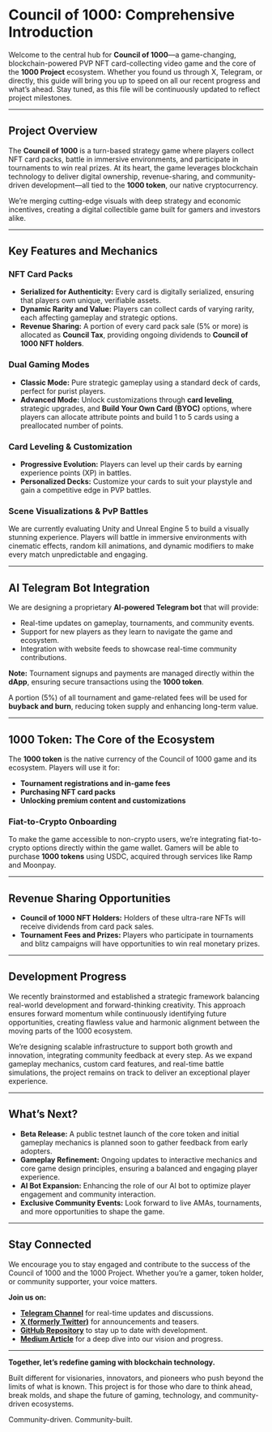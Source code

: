 # Council of 1000: Comprehensive Introduction

Welcome to the central hub for **Council of 1000**—a game-changing, blockchain-powered PVP NFT card-collecting video game and the core of the **1000 Project** ecosystem. Whether you found us through X, Telegram, or directly, this guide will bring you up to speed on all our recent progress and what’s ahead. Stay tuned, as this file will be continuously updated to reflect project milestones.

---

## Project Overview

The **Council of 1000** is a turn-based strategy game where players collect NFT card packs, battle in immersive environments, and participate in tournaments to win real prizes. At its heart, the game leverages blockchain technology to deliver digital ownership, revenue-sharing, and community-driven development—all tied to the **1000 token**, our native cryptocurrency.

We’re merging cutting-edge visuals with deep strategy and economic incentives, creating a digital collectible game built for gamers and investors alike.

---

## Key Features and Mechanics

### NFT Card Packs

- **Serialized for Authenticity:** Every card is digitally serialized, ensuring that players own unique, verifiable assets.
- **Dynamic Rarity and Value:** Players can collect cards of varying rarity, each affecting gameplay and strategic options.
- **Revenue Sharing:** A portion of every card pack sale (5% or more) is allocated as **Council Tax**, providing ongoing dividends to **Council of 1000 NFT holders**.

### Dual Gaming Modes

- **Classic Mode:** Pure strategic gameplay using a standard deck of cards, perfect for purist players.
- **Advanced Mode:** Unlock customizations through **card leveling**, strategic upgrades, and **Build Your Own Card (BYOC)** options, where players can allocate attribute points and build 1 to 5 cards using a preallocated number of points.

### Card Leveling & Customization

- **Progressive Evolution:** Players can level up their cards by earning experience points (XP) in battles.
- **Personalized Decks:** Customize your cards to suit your playstyle and gain a competitive edge in PVP battles.

### Scene Visualizations & PvP Battles

We are currently evaluating Unity and Unreal Engine 5 to build a visually stunning experience. Players will battle in immersive environments with cinematic effects, random kill animations, and dynamic modifiers to make every match unpredictable and engaging.

---

## AI Telegram Bot Integration

We are designing a proprietary **AI-powered Telegram bot** that will provide:

- Real-time updates on gameplay, tournaments, and community events.
- Support for new players as they learn to navigate the game and ecosystem.
- Integration with website feeds to showcase real-time community contributions.

**Note:** Tournament signups and payments are managed directly within the **dApp**, ensuring secure transactions using the **1000 token**.

A portion (5%) of all tournament and game-related fees will be used for **buyback and burn**, reducing token supply and enhancing long-term value.

---

## 1000 Token: The Core of the Ecosystem

The **1000 token** is the native currency of the Council of 1000 game and its ecosystem. Players will use it for:

- **Tournament registrations and in-game fees**
- **Purchasing NFT card packs**
- **Unlocking premium content and customizations**

### Fiat-to-Crypto Onboarding

To make the game accessible to non-crypto users, we’re integrating fiat-to-crypto options directly within the game wallet. Gamers will be able to purchase **1000 tokens** using USDC, acquired through services like Ramp and Moonpay.

---

## Revenue Sharing Opportunities

- **Council of 1000 NFT Holders:** Holders of these ultra-rare NFTs will receive dividends from card pack sales.
- **Tournament Fees and Prizes:** Players who participate in tournaments and blitz campaigns will have opportunities to win real monetary prizes.

---

## Development Progress

We recently brainstormed and established a strategic framework balancing real-world development and forward-thinking creativity. This approach ensures forward momentum while continuously identifying future opportunities, creating flawless value and harmonic alignment between the moving parts of the 1000 ecosystem.

We’re designing scalable infrastructure to support both growth and innovation, integrating community feedback at every step. As we expand gameplay mechanics, custom card features, and real-time battle simulations, the project remains on track to deliver an exceptional player experience.

---

## What’s Next?

- **Beta Release:** A public testnet launch of the core token and initial gameplay mechanics is planned soon to gather feedback from early adopters.
- **Gameplay Refinement:** Ongoing updates to interactive mechanics and core game design principles, ensuring a balanced and engaging player experience.
- **AI Bot Expansion:** Enhancing the role of our AI bot to optimize player engagement and community interaction.
- **Exclusive Community Events:** Look forward to live AMAs, tournaments, and more opportunities to shape the game.

---

## Stay Connected

We encourage you to stay engaged and contribute to the success of the Council of 1000 and the 1000 Project. Whether you’re a gamer, token holder, or community supporter, your voice matters.

**Join us on:**

- **[Telegram Channel](https://t.me/The1000Project)** for real-time updates and discussions.
- **[X (formerly Twitter)](https://x.com/1000CryptoAI)** for announcements and teasers.
- **[GitHub Repository](https://github.com/1000Project/Council_of_1000)** to stay up to date with development.
- **[Medium Article](https://the1000project.medium.com/the-council-of-1000-isnt-just-another-blockchain-game-it-s-a-gateway-to-the-future-of-digital-4467cc2028af)** for a deep dive into our vision and progress.

---

**Together, let’s redefine gaming with blockchain technology.**

Built different for visionaries, innovators, and pioneers who push beyond the limits of what is known. This project is for those who dare to think ahead, break molds, and shape the future of gaming, technology, and community-driven ecosystems.

Community-driven. Community-built.

